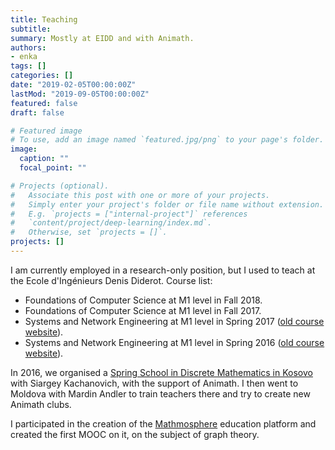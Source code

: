```yaml
---
title: Teaching
subtitle:
summary: Mostly at EIDD and with Animath.
authors:
- enka
tags: []
categories: []
date: "2019-02-05T00:00:00Z"
lastMod: "2019-09-05T00:00:00Z"
featured: false
draft: false

# Featured image
# To use, add an image named `featured.jpg/png` to your page's folder. 
image:
  caption: ""
  focal_point: ""

# Projects (optional).
#   Associate this post with one or more of your projects.
#   Simply enter your project's folder or file name without extension.
#   E.g. `projects = ["internal-project"]` references 
#   `content/project/deep-learning/index.md`.
#   Otherwise, set `projects = []`.
projects: []
---
```

I am currently employed in a research-only position, but I used to teach at the Ecole d'Ingénieurs Denis Diderot. Course list:
- Foundations of Computer Science at M1 level in Fall 2018.
- Foundations of Computer Science at M1 level in Fall 2017.
- Systems and Network Engineering at M1 level in Spring 2017 ([old course website](http://koliaza.com/old/fr/systeme2017.html)).
- Systems and Network Engineering at M1 level in Spring 2016 ([old course website](http://koliaza.com/old/fr/systeme2016.html)).

In 2016, we organised a [Spring School in Discrete Mathematics in Kosovo](http://koliaza.com/old/prishtina16.html) with Siargey Kachanovich, with the support of Animath. I then went to Moldova with Mardin Andler to train teachers there and try to create new Animath clubs.


I participated in the creation of the [Mathmosphere](https://animath.fun-campus.fr/) education platform and created the first MOOC on it, on the subject of graph theory.